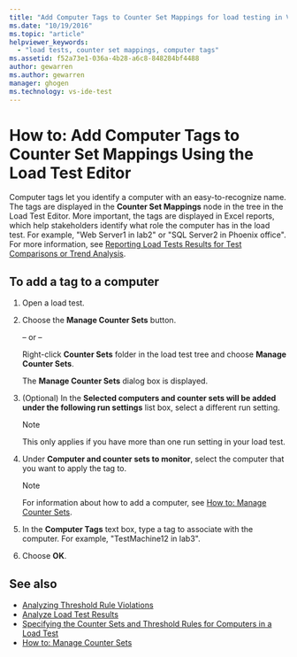 ```yaml
---
title: "Add Computer Tags to Counter Set Mappings for load testing in Visual Studio | Microsoft Docs"
ms.date: "10/19/2016"
ms.topic: "article"
helpviewer_keywords:
  - "load tests, counter set mappings, computer tags"
ms.assetid: f52a73e1-036a-4b28-a6c8-848284bf4488
author: gewarren
ms.author: gewarren
manager: ghogen
ms.technology: vs-ide-test
---
```

# How to: Add Computer Tags to Counter Set Mappings Using the Load Test Editor

Computer tags let you identify a computer with an easy-to-recognize name. The tags are displayed in the **Counter Set Mappings** node in the tree in the Load Test Editor. More important, the tags are displayed in Excel reports, which help stakeholders identify what role the computer has in the load test. For example, "Web Server1 in lab2" or "SQL Server2 in Phoenix office". For more information, see [Reporting Load Tests Results for Test Comparisons or Trend Analysis](../test/compare-load-test-results.md).

## To add a tag to a computer

1.  Open a load test.

2.  Choose the **Manage Counter Sets** button.

     – or –

     Right-click **Counter Sets** folder in the load test tree and choose **Manage Counter Sets**.

     The **Manage Counter Sets** dialog box is displayed.

3.  (Optional) In the **Selected computers and counter sets will be added under the following run settings** list box, select a different run setting.

    > [!NOTE]
    > This only applies if you have more than one run setting in your load test.

4.  Under **Computer and counter sets to monitor**, select the computer that you want to apply the tag to.

    > [!NOTE]
    > For information about how to add a computer, see [How to: Manage Counter Sets](../test/how-to-manage-counter-sets-using-the-load-test-editor.md).

5.  In the **Computer Tags** text box, type a tag to associate with the computer. For example, "TestMachine12 in lab3".

6.  Choose **OK**.

## See also

- [Analyzing Threshold Rule Violations](../test/analyze-threshold-rule-violations-in-load-tests.md)
- [Analyze Load Test Results](../test/analyze-load-test-results-using-the-load-test-analyzer.md)
- [Specifying the Counter Sets and Threshold Rules for Computers in a Load Test](../test/specify-counter-sets-and-threshold-rules-for-load-testing.md)
- [How to: Manage Counter Sets](../test/how-to-manage-counter-sets-using-the-load-test-editor.md)